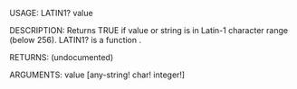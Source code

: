 USAGE:
     LATIN1? value 

DESCRIPTION:
     Returns TRUE if value or string is in Latin-1 character range (below 256).
     LATIN1? is a function .

RETURNS:
    (undocumented)

ARGUMENTS:
    value [any-string! char! integer!]
